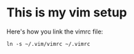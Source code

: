 This is my vim setup
====================

Here's how you link the vimrc file:

    ln -s ~/.vim/vimrc ~/.vimrc

